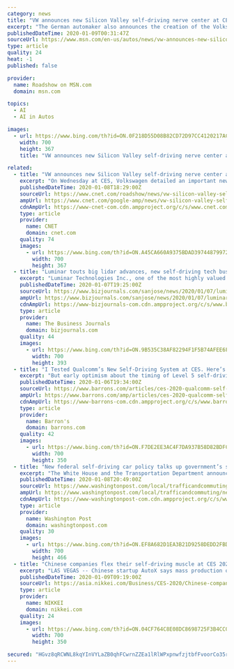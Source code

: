 ```yaml
---
category: news
title: "VW announces new Silicon Valley self-driving nerve center at CES"
excerpt: "The German automaker also announces the creation of the Volkswagen Autonomy, Inc. division to support these new operations."
publishedDateTime: 2020-01-09T00:31:47Z
sourceUrl: https://www.msn.com/en-us/autos/news/vw-announces-new-silicon-valley-self-driving-nerve-center-at-ces/ar-BBYKN7e
type: article
quality: 24
heat: -1
published: false

provider:
  name: Roadshow on MSN.com
  domain: msn.com

topics:
  - AI
  - AI in Autos

images:
  - url: https://www.bing.com/th?id=ON.0F218D55D08B82CD72D97CC4120217AC
    width: 700
    height: 367
    title: "VW announces new Silicon Valley self-driving nerve center at CES"

related:
  - title: "VW announces new Silicon Valley self-driving nerve center at CES"
    excerpt: "On Wednesday at CES, Volkswagen detailed an important new step in the company's march towards self-driving cars: the establishment not just of a new nerve center in Silicon Valley to research and develop the technology, but also the creation of Volkswagen Autonomy, Inc., a subsidiary division to support it. Based out of Belmont, CA (about 25 ..."
    publishedDateTime: 2020-01-08T18:29:00Z
    sourceUrl: https://www.cnet.com/roadshow/news/vw-silicon-valley-self-driving-center-ces-autonomy/
    ampUrl: https://www.cnet.com/google-amp/news/vw-silicon-valley-self-driving-center-ces-autonomy/
    cdnAmpUrl: https://www-cnet-com.cdn.ampproject.org/c/s/www.cnet.com/google-amp/news/vw-silicon-valley-self-driving-center-ces-autonomy/
    type: article
    provider:
      name: CNET
      domain: cnet.com
    quality: 74
    images:
      - url: https://www.bing.com/th?id=ON.A45CA660A9375BDAD397448799722978
        width: 700
        height: 367
  - title: "Luminar touts big lidar advances, new self-driving tech business model"
    excerpt: "Luminar Technologies Inc., one of the most highly valued startups developing lidar for self-driving vehicles, unveiled a new sensor system and a new business model on Tuesday. The Palo Alto company is now offering its hardware, software and systems on a subscription basis to the major auto industry customers who are using Luminar's technology ..."
    publishedDateTime: 2020-01-07T19:25:00Z
    sourceUrl: https://www.bizjournals.com/sanjose/news/2020/01/07/luminar-touts-big-lidar-advances-new-self-driving.html
    ampUrl: https://www.bizjournals.com/sanjose/news/2020/01/07/luminar-touts-big-lidar-advances-new-self-driving.amp.html
    cdnAmpUrl: https://www-bizjournals-com.cdn.ampproject.org/c/s/www.bizjournals.com/sanjose/news/2020/01/07/luminar-touts-big-lidar-advances-new-self-driving.amp.html
    type: article
    provider:
      name: The Business Journals
      domain: bizjournals.com
    quality: 44
    images:
      - url: https://www.bing.com/th?id=ON.9B535C38AF82294F1F5B74AFEE6F8755
        width: 700
        height: 393
  - title: "I Tested Qualcomm’s New Self-Driving System at CES. Here’s What I Learned."
    excerpt: "But early optimism about the timing of Level 5 self-driving cars fades by the day. It’s going to be years before fully automated driving technology is ready for widespread use. What you are going to see for now are more cars equipped with ADAS, advanced driver assistance systems. That’s what I experienced in my little jaunt down I-15 ..."
    publishedDateTime: 2020-01-06T19:34:00Z
    sourceUrl: https://www.barrons.com/articles/ces-2020-qualcomm-self-driving-cars-51578333950
    ampUrl: https://www.barrons.com/amp/articles/ces-2020-qualcomm-self-driving-cars-51578333950
    cdnAmpUrl: https://www-barrons-com.cdn.ampproject.org/c/s/www.barrons.com/amp/articles/ces-2020-qualcomm-self-driving-cars-51578333950
    type: article
    provider:
      name: Barron's
      domain: barrons.com
    quality: 42
    images:
      - url: https://www.bing.com/th?id=ON.F7DE2EE3AC4F7DA937B58D82BDFC81F9
        width: 700
        height: 350
  - title: "New federal self-driving car policy talks up government’s safety role but leaves industry in charge"
    excerpt: "The White House and the Transportation Department announced a revamped self-driving car policy at CES in Las Vegas on Wednesday, outlining efforts to get more than three dozen federal agencies working together on the potentially revolutionary technology. In a speech at the show, a vast annual get-together for tech companies, Transportation ..."
    publishedDateTime: 2020-01-08T20:49:00Z
    sourceUrl: https://www.washingtonpost.com/local/trafficandcommuting/new-federal-self-driving-car-policy-talks-up-governments-safety-role-but-leaves-industry-in-charge/2020/01/08/b35a1918-322f-11ea-a053-dc6d944ba776_story.html
    ampUrl: https://www.washingtonpost.com/local/trafficandcommuting/new-federal-self-driving-car-policy-talks-up-governments-safety-role-but-leaves-industry-in-charge/2020/01/08/b35a1918-322f-11ea-a053-dc6d944ba776_story.html?outputType=amp
    cdnAmpUrl: https://www-washingtonpost-com.cdn.ampproject.org/c/s/www.washingtonpost.com/local/trafficandcommuting/new-federal-self-driving-car-policy-talks-up-governments-safety-role-but-leaves-industry-in-charge/2020/01/08/b35a1918-322f-11ea-a053-dc6d944ba776_story.html?outputType=amp
    type: article
    provider:
      name: Washington Post
      domain: washingtonpost.com
    quality: 30
    images:
      - url: https://www.bing.com/th?id=ON.EF8A682D1EA3B21D9258DEDD2FBD9551
        width: 700
        height: 466
  - title: "Chinese companies flex their self-driving muscle at CES 2020"
    excerpt: "LAS VEGAS -- Chinese startup AutoX says mass production of self-driving cars will be a reality \"soon\" thanks to a tie-up on affordable sensors with compatriot DJI, the world's leading consumer drone maker. DJI, which controls more than 60% of the global market for consumer drones, rolled out two light detection and ranging, or LIDAR ..."
    publishedDateTime: 2020-01-09T09:19:00Z
    sourceUrl: https://asia.nikkei.com/Business/CES-2020/Chinese-companies-flex-their-self-driving-muscle-at-CES-2020
    type: article
    provider:
      name: NIKKEI
      domain: nikkei.com
    quality: 24
    images:
      - url: https://www.bing.com/th?id=ON.04CF764C8E08DC8698725F3B4CC0841C
        width: 700
        height: 350

secured: "HGvz8qRCWNL8kqYInVYLaZB0qhFCwrnZZEa1lRlWPxpnwfzjtbfFvoorCo35r+q61neGPgd7JMa0MZLiDsL3FafD/ysrpM/kwMVQw/N3PValVZAOKvO24e+D9LyVmlaD/xUdwM9+AGuCR5d82GeTz0pG2WBQ3FtnJfdTdVxB8QvTFDbN+1+3Qol1ulelqIWWc1BxA1OQITmWYzmYUzXr0mdO+mCW0p+Sf3zE8LA5LSMeeg4h+U1iYRZsbGFAGVydqAtMzcRrbN0tYmgSwFiXJg==;YoSXe3p0nXEgeW7rXAk8Cw=="
---
```


